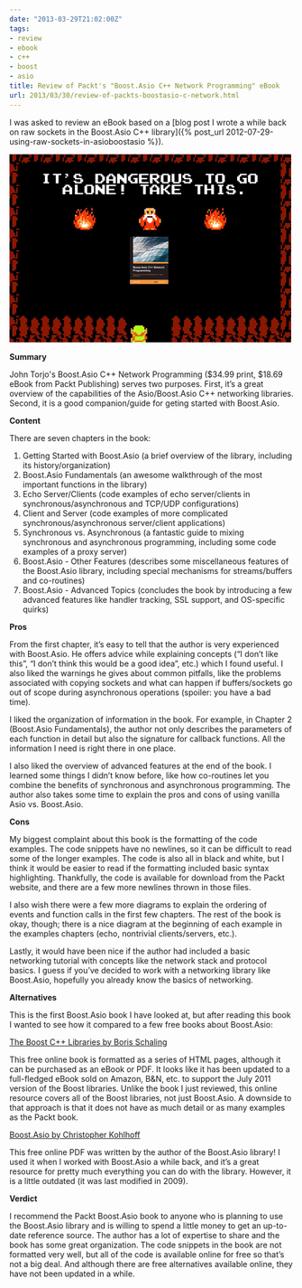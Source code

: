 ```yaml
---
date: "2013-03-29T21:02:00Z"
tags:
- review
- ebook
- c++
- boost
- asio
title: Review of Packt's "Boost.Asio C++ Network Programming" eBook
url: 2013/03/30/review-of-packts-boostasio-c-network.html
---
```


I was asked to review an eBook based on a [blog post I wrote a while back on raw sockets in the Boost.Asio C++ library]({% post_url 2012-07-29-using-raw-sockets-in-asioboostasio %}).

![Screenshot of original Legend of Zelda "It's dangerous to go alone! Take this!" screen but with the sword replaced with the ebook being reviewed](featured.png)

**Summary**

John Torjo's Boost.Asio C++ Network Programming ($34.99 print, $18.69 eBook from Packt Publishing) serves two purposes. First, it’s a great overview of the capabilities of the Asio/Boost.Asio C++ networking libraries. Second, it is a good companion/guide for geting started with Boost.Asio.

**Content**

There are seven chapters in the book:

1. Getting Started with Boost.Asio (a brief overview of the library, including its history/organization)
2. Boost.Asio Fundamentals (an awesome walkthrough of the most important functions in the library)
3. Echo Server/Clients (code examples of echo server/clients in synchronous/asynchronous and TCP/UDP configurations)
4. Client and Server (code examples of more complicated synchronous/asynchronous server/client applications)
5. Synchronous vs. Asynchronous (a fantastic guide to mixing synchronous and asynchronous programming, including some code examples of a proxy server)
6. Boost.Asio - Other Features (describes some miscellaneous features of the Boost.Asio library, including special mechanisms for streams/buffers and co-routines)
7. Boost.Asio - Advanced Topics (concludes the book by introducing a few advanced features like handler tracking, SSL support, and OS-specific quirks)

**Pros**

From the first chapter, it’s easy to tell that the author is very experienced with Boost.Asio. He offers advice while explaining concepts (“I don’t like this”, “I don’t think this would be a good idea”, etc.) which I found useful. I also liked the warnings he gives about common pitfalls, like the problems associated with copying sockets and what can happen if buffers/sockets go out of scope during asynchronous operations (spoiler: you have a bad time).

I liked the organization of information in the book. For example, in Chapter 2 (Boost.Asio Fundamentals), the author not only describes the parameters of each function in detail but also the signature for callback functions. All the information I need is right there in one place.

I also liked the overview of advanced features at the end of the book. I learned some things I didn’t know before, like how co-routines let you combine the benefits of synchronous and asynchronous programming. The author also takes some time to explain the pros and cons of using vanilla Asio vs. Boost.Asio.

**Cons**

My biggest complaint about this book is the formatting of the code examples. The code snippets have no newlines, so it can be difficult to read some of the longer examples. The code is also all in black and white, but I think it would be easier to read if the formatting included basic syntax highlighting. Thankfully, the code is available for download from the Packt website, and there are a few more newlines thrown in those files.

I also wish there were a few more diagrams to explain the ordering of events and function calls in the first few chapters. The rest of the book is okay, though; there is a nice diagram at the beginning of each example in the examples chapters (echo, nontrivial clients/servers, etc.).

Lastly, it would have been nice if the author had included a basic networking tutorial with concepts like the network stack and protocol basics. I guess if you’ve decided to work with a networking library like Boost.Asio, hopefully you already know the basics of networking.

**Alternatives**

This is the first Boost.Asio book I have looked at, but after reading this book I wanted to see how it compared to a few free books about Boost.Asio:

[The Boost C++ Libraries by Boris Schaling](https://theboostcpplibraries.com/)

This free online book is formatted as a series of HTML pages, although it can be purchased as an eBook or PDF. It looks like it has been updated to a full-fledged eBook sold on Amazon, B&N, etc. to support the July 2011 version of the Boost libraries. Unlike the book I just reviewed, this online resource covers all of the Boost libraries, not just Boost.Asio. A downside to that approach is that it does not have as much detail or as many examples as the Packt book.

[Boost.Asio by Christopher Kohlhoff](http://boost.cowic.de/rc/pdf/asio_doc.pdf)

This free online PDF was written by the author of the Boost.Asio library! I used it when I worked with Boost.Asio a while back, and it’s a great resource for pretty much everything you can do with the library. However, it is a little outdated (it was last modified in 2009).

**Verdict**

I recommend the Packt Boost.Asio book to anyone who is planning to use the Boost.Asio library and is willing to spend a little money to get an up-to-date reference source. The author has a lot of expertise to share and the book has some great organization. The code snippets in the book are not formatted very well, but all of the code is available online for free so that’s not a big deal. And although there are free alternatives available online, they have not been updated in a while.
